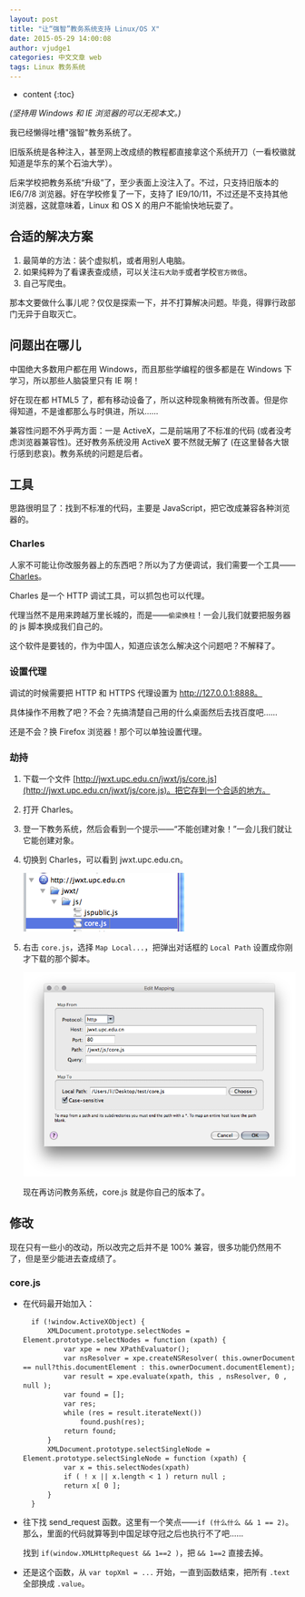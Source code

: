 ```yaml
---
layout: post
title: "让“强智”教务系统支持 Linux/OS X"
date: 2015-05-29 14:00:08
author: vjudge1
categories: 中文文章 web
tags: Linux 教务系统
---
```


* content
{:toc}

*(坚持用 Windows 和 IE 浏览器的可以无视本文。)*

我已经懒得吐槽"强智"教务系统了。

旧版系统是各种注入，甚至网上改成绩的教程都直接拿这个系统开刀（一看校徽就知道是华东的某个石油大学）。

后来学校把教务系统“升级”了，至少表面上没注入了。不过，只支持旧版本的 IE6/7/8 浏览器。好在学校修复了一下，支持了 IE9/10/11，不过还是不支持其他浏览器，这就意味着，Linux 和 OS X 的用户不能愉快地玩耍了。



## 合适的解决方案

1. 最简单的方法：装个虚拟机，或者用别人电脑。
2. 如果纯粹为了看课表查成绩，可以关注`石大助手`或者学校`官方微信`。
3. 自己写爬虫。

那本文要做什么事儿呢？仅仅是探索一下，并不打算解决问题。毕竟，得罪行政部门无异于自取灭亡。

## 问题出在哪儿

中国绝大多数用户都在用 Windows，而且那些学编程的很多都是在 Windows 下学习，所以那些人脑袋里只有 IE 啊！

好在现在都 HTML5 了，都有移动设备了，所以这种现象稍微有所改善。但是你得知道，不是谁都那么与时俱进，所以……

兼容性问题不外乎两方面：一是 ActiveX，二是前端用了不标准的代码 (或者没考虑浏览器兼容性)。还好教务系统没用 ActiveX 要不然就无解了 (在这里替各大银行感到悲哀)。教务系统的问题是后者。

## 工具

思路很明显了：找到不标准的代码，主要是 JavaScript，把它改成兼容各种浏览器的。

### Charles

人家不可能让你改服务器上的东西吧？所以为了方便调试，我们需要一个工具——[Charles](http://www.charlesproxy.com)。

Charles 是一个 HTTP 调试工具，可以抓包也可以代理。

代理当然不是用来跨越万里长城的，而是——`偷梁换柱`！一会儿我们就要把服务器的 js 脚本换成我们自己的。

这个软件是要钱的，作为中国人，知道应该怎么解决这个问题吧？不解释了。

### 设置代理

调试的时候需要把 HTTP 和 HTTPS 代理设置为 http://127.0.0.1:8888。

具体操作不用教了吧？不会？先搞清楚自己用的什么桌面然后去找百度吧……

还是不会？换 Firefox 浏览器！那个可以单独设置代理。

### 劫持

1. 下载一个文件 [http://jwxt.upc.edu.cn/jwxt/js/core.js](http://jwxt.upc.edu.cn/jwxt/js/core.js)。把它存到一个合适的地方。
2. 打开 Charles。
3. 登一下教务系统，然后会看到一个提示——“不能创建对象！”一会儿我们就让它能创建对象。
4. 切换到 Charles，可以看到 jwxt.upc.edu.cn。

   ![jwxt](/images/2015-05-29-jwxt/jwxt.png)

5. 右击 `core.js`，选择 `Map Local...`，把弹出对话框的 `Local Path` 设置成你刚才下载的那个脚本。

   ![map](/images/2015-05-29-jwxt/map.png)

   现在再访问教务系统，core.js 就是你自己的版本了。

## 修改

现在只有一些小的改动，所以改完之后并不是 100% 兼容，很多功能仍然用不了，但是至少能进去查成绩了。

### core.js

* 在代码最开始加入：

		if (!window.ActiveXObject) { 
		    XMLDocument.prototype.selectNodes = Element.prototype.selectNodes = function (xpath) { 
		        var xpe = new XPathEvaluator(); 
		        var nsResolver = xpe.createNSResolver( this.ownerDocument == null?this.documentElement : this.ownerDocument.documentElement); 
		        var result = xpe.evaluate(xpath, this , nsResolver, 0 , null ); 
		        var found = []; 
		        var res; 
		        while (res = result.iterateNext()) 
		            found.push(res); 
		        return found; 
		    } 
		    XMLDocument.prototype.selectSingleNode = Element.prototype.selectSingleNode = function (xpath) { 
		        var x = this.selectNodes(xpath) 
		        if ( ! x || x.length < 1 ) return null ; 
		        return x[ 0 ]; 
		    } 
		} 

* 往下找 send_request 函数。这里有一个笑点——`if (什么什么 && 1 == 2)`。那么，里面的代码就算等到中国足球夺冠之后也执行不了吧……

  找到 `if(window.XMLHttpRequest && 1==2 )`，把 `&& 1==2` 直接去掉。
  
* 还是这个函数，从 `var topXml = ...` 开始，一直到函数结束，把所有 `.text` 全部换成 `.value`。